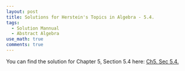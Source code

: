 ```yaml
---
layout: post
title: Solutions for Herstein's Topics in Algebra - 5.4.
tags:
  - Solution Mannual
  - Abstract Algebra
use_math: true
comments: true
---
```

You can find the solution for Chapter 5, Section 5.4 here:
[Ch5. Sec 5.4.](/assets/Herstein_Topics_in_Algebra_solution_5_4.pdf)
